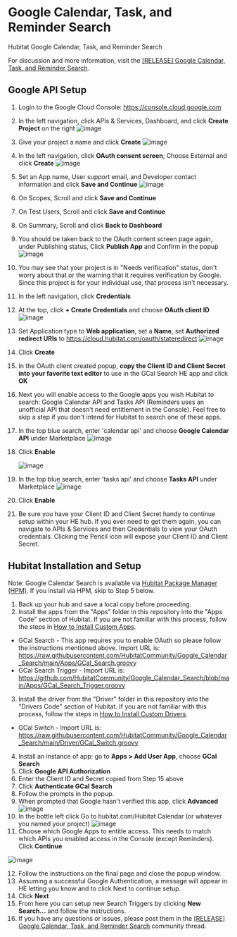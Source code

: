 # Google Calendar, Task, and Reminder Search
Hubitat Google Calendar, Task, and Reminder Search

For discussion and more information, visit the <a href="https://community.hubitat.com/t/release-google-calendar-search/71397" target="_blank">[RELEASE] Google Calendar, Task, and Reminder Search</a>.

## Google API Setup
1. Login to the Google Cloud Console: https://console.cloud.google.com
2. In the left navigation, click APIs & Services, Dashboard, and click **Create Project** on the right
![image](https://user-images.githubusercontent.com/10900324/131907567-57341667-82a5-4bf2-88d7-4a5eb954f77e.png)
3. Give your project a name and click **Create**
    ![image](https://user-images.githubusercontent.com/10900324/115976609-a4b75b00-a53d-11eb-860e-a99b74d2175a.png)
4. In the left navigation, click **OAuth consent screen**, Choose External and click **Create**
![image](https://user-images.githubusercontent.com/10900324/115976626-d7f9ea00-a53d-11eb-8212-66129f4a3dbb.png)

5. Set an App name, User support email, and Developer contact information and click **Save and Continue**
![image](https://user-images.githubusercontent.com/10900324/115976691-6cfce300-a53e-11eb-881b-5e996868c97a.png)

6. On Scopes, Scroll and click **Save and Continue**
7. On Test Users, Scroll and click **Save and Continue**
8. On Summary, Scroll and click **Back to Dashboard**
9. You should be taken back to the OAuth content screen page again, under Publishing status, Click **Publish App** and Confirm in the popup
    ![image](https://user-images.githubusercontent.com/10900324/115977225-f6fb7a80-a543-11eb-88f6-d77d9605c30d.png)
10. You may see that your project is in "Needs verification" status, don't worry about that or the warning that it requires verification by Google.  Since this project is for your individual use, that process isn't necessary.
11. In the left navigation, click **Credentials**
12. At the top, click **+ Create Credentials** and choose **OAuth client ID**
    ![image](https://user-images.githubusercontent.com/10900324/115976721-e1378680-a53e-11eb-8c4b-88cfd55022cb.png)
13. Set Application type to **Web application**, set a **Name**, set **Authorized redirect URIs** to https://cloud.hubitat.com/oauth/stateredirect
    ![image](https://user-images.githubusercontent.com/10900324/151466429-40365e10-e315-447e-95d0-6da9276600a9.png)
14. Click **Create**
15. In the OAuth client created popup, **copy the Client ID and Client Secret into your favorite text editor** to use in the GCal Search HE app and click **OK**
16. Next you will enable access to the Google apps you wish Hubitat to search: Google Calendar API and Tasks API (Reminders uses an unofficial API that doesn't need entitlement in the Console).  Feel free to skip a step if you don't intend for Hubitat to search one of these apps.
17. In the top blue search, enter 'calendar api' and choose **Google Calendar API** under Marketplace
    ![image](https://user-images.githubusercontent.com/10900324/151469047-ac8c089d-abdb-4429-a915-6d12b95532a9.png)
18. Click **Enable**

    ![image](https://user-images.githubusercontent.com/10900324/115976840-037dd400-a540-11eb-9cd9-83156851f8ed.png)
 
19. In the top blue search, enter 'tasks api' and choose **Tasks API** under Marketplace
    ![image](https://user-images.githubusercontent.com/10900324/151469694-f62e8531-4b5e-466a-b48c-975421689a86.png)
20. Click **Enable**
21. Be sure you have your Client ID and Client Secret handy to continue setup within your HE hub.  If you ever need to get them again, you can navigate to APIs & Services and then Credentials to view your OAuth credentials.  Clicking the Pencil icon will expose your Client ID and Client Secret.

## Hubitat Installation and Setup
Note: Google Calendar Search is available via <a href="https://community.hubitat.com/t/beta-hubitat-package-manager/38016" target="_blank">Hubitat Package Manager (HPM)</a>. If you install via HPM, skip to Step 5 below.
1. Back up your hub and save a local copy before proceeding.
2. Install the apps from the "Apps" folder in this repository into the "Apps Code" section of Hubitat. If you are not familiar with this process, follow the steps in <a href="https://docs.hubitat.com/index.php?title=How_to_Install_Custom_Apps" target="_blank">How to Install Custom Apps</a>.
  * GCal Search - This app requires you to enable OAuth so please follow the instructions mentioned above. Import URL is: https://raw.githubusercontent.com/HubitatCommunity/Google_Calendar_Search/main/Apps/GCal_Search.groovy
  * GCal Search Trigger - Import URL is: https://github.com/HubitatCommunity/Google_Calendar_Search/blob/main/Apps/GCal_Search_Trigger.groovy
3. Install the driver from the "Driver" folder in this repository into the "Drivers Code" section of Hubitat. If you are not familiar with this process, follow the steps in <a href="https://docs.hubitat.com/index.php?title=How_to_Install_Custom_Drivers" target="_blank">How to Install Custom Drivers</a>.
  * GCal Switch - Import URL is: https://raw.githubusercontent.com/HubitatCommunity/Google_Calendar_Search/main/Driver/GCal_Switch.groovy    
4. Install an instance of app: go to **Apps > Add User App**, choose **GCal Search**
5. Click **Google API Authorization**
6. Enter the Client ID and Secret copied from Step 15 above
7. Click **Authenticate GCal Search**
8. Follow the prompts in the popup.
9. When prompted that Google hasn't verified this app, click **Advanced**
![image](https://user-images.githubusercontent.com/10900324/115977405-e51ad700-a545-11eb-8d6d-3200e16ec29b.png)
10. In the bottle left click Go to hubitat.com/Hubitat Calendar (or whatever you named your project)
![image](https://user-images.githubusercontent.com/10900324/115977420-1c898380-a546-11eb-84fd-e90d0d481094.png)
11. Choose which Google Apps to entitle access. This needs to match which APIs you enabled access in the Console (except Reminders). Click **Continue**

![image](https://user-images.githubusercontent.com/10900324/151471423-93f96511-f5bc-4024-abd1-5dcce5c4c61f.png)

12. Follow the instructions on the final page and close the popup window.
13. Assuming a successful Google Authentication, a message will appear in HE letting you know and to click Next to continue setup.
14. Click **Next**
15. From here you can setup new Search Triggers by clicking **New Search...** and follow the instructions.
16. If you have any questions or issues, please post them in the <a href="https://community.hubitat.com/t/release-google-calendar-search/71397" target="_blank">[RELEASE] Google Calendar, Task, and Reminder Search</a> community thread.

